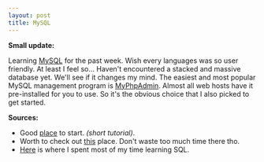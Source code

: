 ```yaml
---
layout: post
title: MySQL
---
```


**Small update:** 


Learning [MySQL](http://www.mysql.com/) for the past week. Wish every languages was so user friendly. At least I feel so...
Haven't encountered a stacked and massive database yet. We'll see if it changes my mind. The easiest and most popular MySQL management program is [MyPhpAdmin](http://www.phpmyadmin.net/home_page/index.php). Almost all web hosts have it pre-installed for you to use. So it's the obvious choice that I also picked to get started.

**Sources:** 


* Good [place](https://www.udemy.com/mysql-database-for-beginners) to start. *(short tutorial)*.
* Worth to check out [this](http://www.mysqltutorial.org/) place. Don't waste too much time there tho.
* [Here](http://www.sqlcourse.com/) is where I spent most of my time learning SQL.
